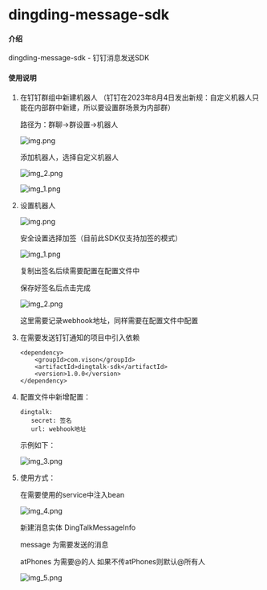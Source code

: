 # dingding-message-sdk

#### 介绍
dingding-message-sdk - 钉钉消息发送SDK

#### 使用说明

1.  在钉钉群组中新建机器人
    （钉钉在2023年8月4日发出新规：自定义机器人只能在内部群中新建，所以要设置群场景为内部群）

    路径为：群聊->群设置->机器人

    ![img.png](image/img.png)

    添加机器人，选择自定义机器人

    ![img_2.png](image/img_2.png)

    ![img_1.png](image/img_1.png)

2.  设置机器人

    ![img.png](image/img_6.png)

    安全设置选择加签（目前此SDK仅支持加签的模式）

    ![img_1.png](image/img_7.png)

    复制出签名后续需要配置在配置文件中
    
    保存好签名后点击完成

    ![img_2.png](image/img_8.png)

    这里需要记录webhook地址，同样需要在配置文件中配置

3.  在需要发送钉钉通知的项目中引入依赖

        <dependency>
            <groupId>com.vison</groupId>
            <artifactId>dingtalk-sdk</artifactId>
            <version>1.0.0</version>
        </dependency>
    
4.  配置文件中新增配置：
 
        dingtalk:
           secret: 签名
           url: webhook地址
    
    示例如下：

    ![img_3.png](image/img_3.png)

5.  使用方式：

    在需要使用的service中注入bean

    ![img_4.png](image/img_4.png)

    新建消息实体 DingTalkMessageInfo
    
    message 为需要发送的消息
    
    atPhones 为需要@的人 如果不传atPhones则默认@所有人

    ![img_5.png](image/img_5.png)



    